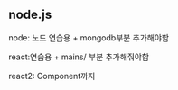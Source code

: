 <h2>node.js</h2>
<p>node: 노드 연습용 + mongodb부분 추가해야함</p>
<p>react:연습용 + mains/ 부분 추가해줘야함</p>
<div>react2: Component까지</div>
